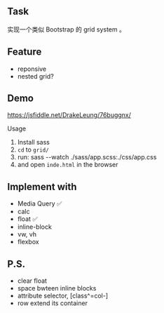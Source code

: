## Task
实现一个类似 Bootstrap 的 grid system 。

## Feature
- reponsive
- nested grid?

## Demo
https://jsfiddle.net/DrakeLeung/76buggnx/

Usage
1. Install sass
2. `cd` to `grid/`
3. run: sass --watch ./sass/app.scss:./css/app.css
4. and open `inde.html` in the browser

## Implement with
- Media Query :white_check_mark:
- calc
- float :white_check_mark:
- inline-block
- vw, vh
- flexbox

## P.S.
- clear float
- space bwteen inline blocks
- attribute selector, [class^=col-]
- row extend its container
